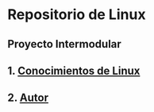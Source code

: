 # Repositorio de Linux

## Proyecto Intermodular

## 1. [Conocimientos de Linux](linux.md)

## 2. [Autor](autor.md)
